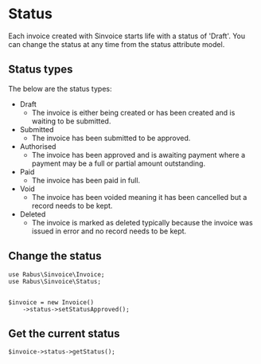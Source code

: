 # Status

Each invoice created with Sinvoice starts life with a status of 'Draft'. You can change the status at any time from the status attribute model.

## Status types
The below are the status types:
- Draft
    - The invoice is either being created or has been created and is waiting
    to be submitted.
- Submitted
    - The invoice has been submitted to be approved.
- Authorised
    - The invoice has been approved and is awaiting payment where a payment 
    may be a full or partial amount outstanding.
- Paid
    - The invoice has been paid in full.
- Void 
    - The invoice has been voided meaning it has been cancelled but a 
    record needs to be kept.
- Deleted
    - The invoice is marked as deleted typically because the invoice was 
    issued in error and no record needs to be kept.

## Change the status
```
use Rabus\Sinvoice\Invoice;
use Rabus\Sinvoice\Status;


$invoice = new Invoice()
    ->status->setStatusApproved();
```

## Get the current status
```
$invoice->status->getStatus();
```


